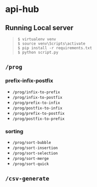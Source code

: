 # api-hub

## Running Local server
> `$ virtualenv venv`  
> `$ source venv\Scripts\activate`  
> `$ pip install -r requirements.txt`  
> `$ python script.py`

## `/prog`

### prefix-infix-postfix
- `/prog/infix-to-prefix`
- `/prog/infix-to-postfix`
- `/prog/prefix-to-infix`
- `/prog/postfix-to-infix`
- `/prog/prefix-to-postfix`
- `/prog/postfix-to-prefix`

### sorting
- `/prog/sort-bubble`
- `/prog/sort-insertion`
- `/prog/sort-selection`
- `/prog/sort-merge`
- `/prog/sort-quick`

## `/csv-generate`
